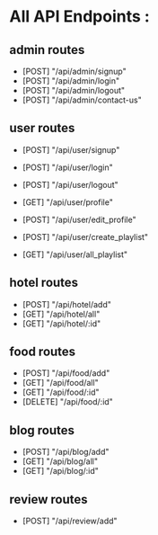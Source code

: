# All API Endpoints :

## admin routes
 - [POST] "/api/admin/signup"
 - [POST] "/api/admin/login"
 - [POST] "/api/admin/logout"
 - [POST] "/api/admin/contact-us"

## user routes
 - [POST] "/api/user/signup"
 - [POST] "/api/user/login"
 - [POST] "/api/user/logout"
 - [GET] "/api/user/profile"
 - [POST] "/api/user/edit_profile"

 - [POST] "/api/user/create_playlist"
 - [GET] "/api/user/all_playlist"

## hotel routes
 - [POST] "/api/hotel/add"
 - [GET] "/api/hotel/all"
 - [GET] "/api/hotel/:id"

## food routes
 - [POST] "/api/food/add"
 - [GET] "/api/food/all"
 - [GET] "/api/food/:id"
 - [DELETE] "/api/food/:id"

## blog routes
 - [POST] "/api/blog/add"
 - [GET] "/api/blog/all"
 - [GET] "/api/blog/:id"

## review routes
 - [POST] "/api/review/add"